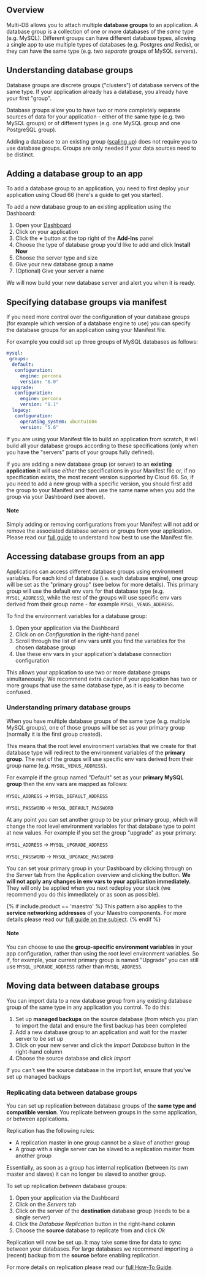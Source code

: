 ## Overview

Multi-DB allows you to attach multiple **database groups** to an application. A database group is a collection of one or more databases of the *same* type (e.g. MySQL). Different groups can have different database types, allowing a single app to use multiple types of databases (e.g. Postgres *and* Redis), or they can have the same type (e.g. two *separate* groups of MySQL servers).

## Understanding database groups

Database groups are discrete groups ("clusters") of database servers of the same type. If your application already has a database, you already have your first "group". 

Database groups allow you to have two or more completely separate sources of data for your application - either of the same type (e.g. two MySQL groups) or of different types (e.g. one MySQL group and one PostgreSQL group). 

Adding a database to an existing group ([scaling up](/{{page.collection}}/how-to-guides/databases/database-management.html)) does not require you to use database groups. Groups are only needed if your data sources need to be distinct. 

## Adding a database group to an app

To add a database group to an application, you need to first deploy your application using Cloud 66 (here's a guide to get you started).

To add a new database group to an existing application using the Dashboard:

1. Open your [Dashboard](https://app.cloud66.com/dashboard)
2. Click on your application
3. Click the **+** button at the top right of the **Add-Ins** panel
4. Choose the type of database group you'd like to add and click **Install Now**
5. Choose the server type and size
6. Give your new database group a name 
7. (Optional) Give your server a name

We will now build your new database server and alert you when it is ready.

## Specifying database groups via manifest

If you need more control over the configuration of your database groups (for example which version of a database engine to use) you can specify the database groups for an application using your Manifest file. 

For example you could set up three groups of MySQL databases as follows:

```yaml
mysql:
 groups:
  default:
   configuration:
	 engine: percona
     version: "8.0"
  upgrade:
   configuration:
	 engine: percona
     version: "8.1"
  legacy:
   configuration:
	 operating_system: ubuntu1604
     version: "5.6"
```

If you are using your Manifest file to build an application from scratch, it will build all your database groups according to these specifications (only when you have the "servers" parts of your groups fully defined). 

If you are adding a new database group (or server) to an **existing application** it will use *either* the specifications in your Manifest file *or*, if no specification exists, the most recent version supported by Cloud 66. So, if you need to add a new group with a specific version, you should first add the group to your Manifest and then use the same name when you add the group via your Dashboard (see above).

#### Note
<div class="notice notice-warning"><p>Simply adding or removing configurations from your Manifest will not add or remove the associated database servers or groups from your application. Please read our <a href="/{{page.collection}}/quickstarts/getting-started-with-manifest.html">full guide</a> to understand how best to use the Manifest file.</p></div>

## Accessing database groups from an app

Applications can access different database groups using environment variables. For each kind of database (i.e. each database engine), one group will be set as the "primary group" (see below for more details). This primary group will use the default env vars for that database type (e.g. `MYSQL_ADDRESS`), while the rest of the groups will use specific env vars derived from their group name - for example `MYSQL_VENUS_ADDRESS`.

To find the environment variables for a database group: 

1. Open your application via the Dashboard
2. Click on on *Configuration* in the right-hand panel 
3. Scroll through the list of env vars until you find the variables for the chosen database group 
4. Use these env vars in your application's database connection configuration

This allows your application to use two or more database groups simultaneously. We recommend extra caution if your application has two or more groups that use the same database type, as it is easy to become confused. 

### Understanding primary database groups

When you have multiple database groups of the same type (e.g. multiple MySQL groups), one of those groups will be set as your primary group (normally it is the first group created).

This means that the root level environment variables that we create for that database type will redirect to the environment variables of the **primary group**. The rest of the groups will use specific env vars derived from their group name (e.g. `MYSQL_VENUS_ADDRESS`).

For example if the group named "Default" set as your **primary MySQL group** then the env vars are mapped as follows:

`MYSQL_ADDRESS` &rarr; `MYSQL_DEFAULT_ADDRESS`

`MYSQL_PASSWORD` &rarr; `MYSQL_DEFAULT_PASSWORD`

At any point you can set another group to be your primary group, which will change the root level environment variables for that database type to point at new values. For example if you set the group "upgrade" as your primary:

`MYSQL_ADDRESS` &rarr; `MYSQL_UPGRADE_ADDRESS`

`MYSQL_PASSWORD` &rarr; `MYSQL_UPGRADE_PASSWORD`

You can set your primary group in your Dashboard by clicking through on the *Server* tab from the Application overview and clicking the button. **We will not apply any changes in env vars to your application immediately.** They will only be applied when you next redeploy your stack (we recommend you do this immediately or as soon as possible).

{% if include.product == 'maestro' %}
This pattern also applies to the **service networking addresses** of your Maestro components. For more details please read our [full guide on the subject](/maestro/how-to-guides/databases/database-management.html#service-names-for-database-groups).
{% endif %}

#### Note
<div class="notice"><p>You can choose to use the <strong>group-specific environment variables</strong> in your app configuration, rather than using the root level environment variables. So if, for example, your current primary group is named "Upgrade" you can still use <code>MYSQL_UPGRADE_ADDRESS</code> rather than <code>MYSQL_ADDRESS</code>.</p></div>

## Moving data between database groups

You can import data to a new database group from any existing database group of the same type in any application you control. To do this:

1. Set up **managed backups** on the source database (from which you plan to import the data) and ensure the first backup has been completed
2. Add a new database group to an application and wait for the master server to be set up
3. Click on your new server and click the *Import Database* button in the right-hand column
4. Choose the source database and click *Import*

If you can't see the source database in the import list, ensure that you've set up managed backups 

### Replicating data between database groups

You can set up replication between database groups of the **same type and compatible version**. You replicate between groups in the same application, or between applications. 

Replication has the following rules:

- A replication master in one group cannot be a slave of another group
- A group with a single server can be slaved to a replication master from another group

Essentially, as soon as a group has internal replication (between its own master and slaves) it can no longer be slaved to another group.

To set up replication *between* database groups:

1.  Open your application via the Dashboard
2. Click on the *Servers* tab
3. Click on the server of the **destination** database group (needs to be a single server)
4. Click the *Database Replication* button in the right-hand column
5. Choose the **source** database to replicate from and click *Ok*

Replication will now be set up. It may take some time for data to sync between your databases. For large databases we recommend importing a (recent) backup from the **source** before enabling replication. 

For more details on replication please read our [full How-To Guide](/{{page.collection}}/how-to-guides/databases/database-replication.html).